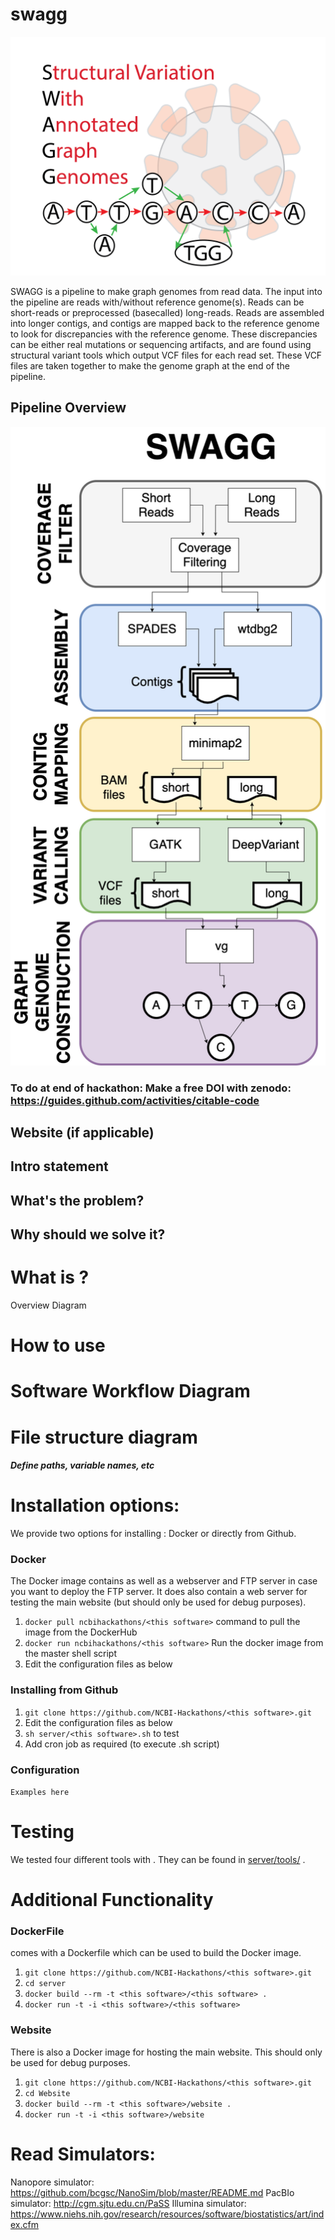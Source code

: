 # swagg
![image](swagg-logo/SWAGG_LOGO_V1.png)

SWAGG is a pipeline to make graph genomes from read data. The input into the pipeline are reads with/without reference genome(s). Reads can be short-reads or preprocessed (basecalled) long-reads. Reads are assembled into longer contigs, and contigs are mapped back to the reference genome to look for discrepancies with the reference genome. These discrepancies can be either real mutations or sequencing artifacts, and are found using structural variant tools which output VCF files for each read set. These VCF files are taken together to make the genome graph at the end of the pipeline.

## Pipeline Overview



![image](swagg-pipeline/SWAGG_PIPELINE_V1.png)



### To do at end of hackathon: Make a free DOI with zenodo: <https://guides.github.com/activities/citable-code>

## Website (if applicable)

## Intro statement

## What's the problem?

## Why should we solve it?

# What is <this software>?

Overview Diagram

# How to use <this software>

# Software Workflow Diagram

# File structure diagram 
#### _Define paths, variable names, etc_

# Installation options:

We provide two options for installing <this software>: Docker or directly from Github.

### Docker

The Docker image contains <this software> as well as a webserver and FTP server in case you want to deploy the FTP server. It does also contain a web server for testing the <this software> main website (but should only be used for debug purposes).

1. `docker pull ncbihackathons/<this software>` command to pull the image from the DockerHub
2. `docker run ncbihackathons/<this software>` Run the docker image from the master shell script
3. Edit the configuration files as below

### Installing <this software> from Github

1. `git clone https://github.com/NCBI-Hackathons/<this software>.git`
2. Edit the configuration files as below
3. `sh server/<this software>.sh` to test
4. Add cron job as required (to execute <this software>.sh script)

### Configuration

```Examples here```

# Testing

We tested four different tools with <this software>. They can be found in [server/tools/](server/tools/) . 

# Additional Functionality

### DockerFile

<this software> comes with a Dockerfile which can be used to build the Docker image.

  1. `git clone https://github.com/NCBI-Hackathons/<this software>.git`
  2. `cd server`
  3. `docker build --rm -t <this software>/<this software> .`
  4. `docker run -t -i <this software>/<this software>`
  
### Website

There is also a Docker image for hosting the main website. This should only be used for debug purposes.

  1. `git clone https://github.com/NCBI-Hackathons/<this software>.git`
  2. `cd Website`
  3. `docker build --rm -t <this software>/website .`
  4. `docker run -t -i <this software>/website`
  
# Read Simulators:
Nanopore simulator: <https://github.com/bcgsc/NanoSim/blob/master/README.md>
PacBIo simulator: <http://cgm.sjtu.edu.cn/PaSS>
Illumina simulator: <https://www.niehs.nih.gov/research/resources/software/biostatistics/art/index.cfm>
